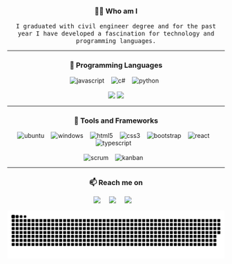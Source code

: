 <h3 align="center">👨‍💻 Who am I</h3>
<p align="center">
  <samp>I graduated with civil engineer degree and for the past year I have developed a fascination for technology and programming languages.</samp>
</p>

<hr />

<!-- PROGRAMMING LANGUAGES -->
<h3 align="center">💬 Programming Languages</h3>
<p align="center">
  <img alt="javascript" src="https://img.shields.io/badge/javascript-F7DF1E?style=for-the-badge&logo=javascript&logoColor=black" />&nbsp;&nbsp;&nbsp;
  <img alt="c#" src="https://img.shields.io/badge/C%23-239120?style=for-the-badge&logo=c-sharp&logoColor=white">&nbsp;&nbsp;&nbsp;
  <img alt="python" src="https://img.shields.io/badge/Python-14354C?style=for-the-badge&logo=python&logoColor=white">&nbsp;&nbsp;
  <br /><br />
  <img width="50%" src="https://github-readme-stats.vercel.app/api?username=Vincenzofdg&show_icons=true&count_private=true&theme=merko" />
  <img width="49.5%" src="https://github-readme-stats.vercel.app/api/top-langs/?username=Vincenzofdg&layout=compact&count_private=true&theme=merko" />
</p>

<hr />

<!-- MY TOOLS -->
<h3 align="center"> 🔭 Tools and Frameworks</h3>
<p align="center">
  <img alt="ubuntu" src="https://img.shields.io/badge/Ubuntu-E95420?style=for-the-badge&logo=ubuntu&logoColor=white">&nbsp;&nbsp;&nbsp;
  <img alt="windows" src="https://img.shields.io/badge/Windows-0078D6?style=for-the-badge&logo=windows&logoColor=white">&nbsp;&nbsp;&nbsp;
  <img alt="html5" src="https://img.shields.io/badge/html_5-E34F26?style=for-the-badge&logo=html5&logoColor=white">&nbsp;&nbsp;&nbsp;
  <img alt="css3" src="https://img.shields.io/badge/css_3-1572B6?style=for-the-badge&logo=css3&logoColor=white">&nbsp;&nbsp;&nbsp;
  <img alt="bootstrap" src="https://img.shields.io/badge/Bootstrap-563D7C?style=for-the-badge&logo=bootstrap&logoColor=white">&nbsp;&nbsp;&nbsp;
  <img alt="react" src="https://img.shields.io/badge/React-20232A?style=for-the-badge&logo=react&logoColor=61DAFB">&nbsp;&nbsp;&nbsp;
  <img alt="typescript"src="https://img.shields.io/badge/TypeScript-007ACC?style=for-the-badge&logo=typescript&logoColor=white">&nbsp;&nbsp;&nbsp;
  <br /><br />
  <img alt="scrum" src="https://img.shields.io/badge/scrum-1572B6?style=for-the-badge">&nbsp;&nbsp;&nbsp;
  <img alt="kanban" src="https://img.shields.io/badge/kanban-CC2927?style=for-the-badge">&nbsp;&nbsp;&nbsp;
</p>

<hr />

<!-- CONTACT -->
<h3  align="center">📫 Reach me on</h3>
<p align="center">
  <a target="_blank"href="https://www.linkedin.com/in/vincenzo-fedzuirek-di-giacomo-b52349198"><img src="https://img.shields.io/badge/linkedin-%230077B5.svg?&style=for-the-badge&logo=linkedin&logoColor=white" /></a>&nbsp;&nbsp;&nbsp;&nbsp;
  <a target="_blank"href="https://t.me/vincenzofdg"><img src="https://img.shields.io/badge/Telegram-2CA5E0?style=for-the-badge&logo=telegram&logoColor=white" /></a>&nbsp;&nbsp;&nbsp;&nbsp;
  <a href="mailto:vincenzofdg@hotmail.com?subject=Hello%20Vincenzo,%20From%20Github"><img src="https://img.shields.io/badge/-Hotmail-%23333?style=for-the-badge&logo=hotmail&logoColor=white" /></a>&nbsp;&nbsp;&nbsp;&nbsp;
</p>

![Snake animation](https://github.com/Vincenzofdg/Vincenzofdg/blob/output/github-contribution-grid-snake.svg)


<!-- Source ==> https://dev.to/envoy_/150-badges-for-github-pnk -->

